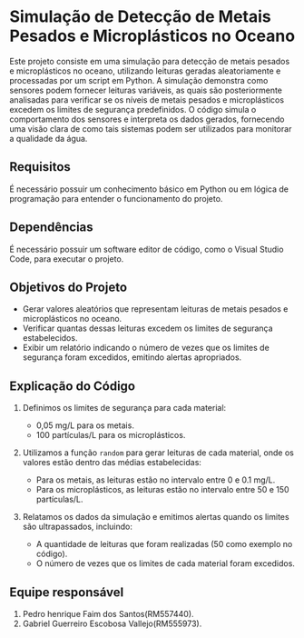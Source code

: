 # Simulação de Detecção de Metais Pesados e Microplásticos no Oceano

Este projeto consiste em uma simulação para detecção de metais pesados e microplásticos no oceano, utilizando leituras geradas aleatoriamente e processadas por um script em Python. A simulação demonstra como sensores podem fornecer leituras variáveis, as quais são posteriormente analisadas para verificar se os níveis de metais pesados e microplásticos excedem os limites de segurança predefinidos. O código simula o comportamento dos sensores e interpreta os dados gerados, fornecendo uma visão clara de como tais sistemas podem ser utilizados para monitorar a qualidade da água.

## Requisitos

É necessário possuir um conhecimento básico em Python ou em lógica de programação para entender o funcionamento do projeto.

## Dependências

É necessário possuir um software editor de código, como o Visual Studio Code, para executar o projeto.

## Objetivos do Projeto

- Gerar valores aleatórios que representam leituras de metais pesados e microplásticos no oceano.
- Verificar quantas dessas leituras excedem os limites de segurança estabelecidos.
- Exibir um relatório indicando o número de vezes que os limites de segurança foram excedidos, emitindo alertas apropriados.

## Explicação do Código

1. Definimos os limites de segurança para cada material:
   - 0,05 mg/L para os metais.
   - 100 partículas/L para os microplásticos.

2. Utilizamos a função `random` para gerar leituras de cada material, onde os valores estão dentro das médias estabelecidas:
   - Para os metais, as leituras estão no intervalo entre 0 e 0.1 mg/L.
   - Para os microplásticos, as leituras estão no intervalo entre 50 e 150 partículas/L.

3. Relatamos os dados da simulação e emitimos alertas quando os limites são ultrapassados, incluindo:
   - A quantidade de leituras que foram realizadas (50 como exemplo no código).
   - O número de vezes que os limites de cada material foram excedidos.


## Equipe responsável

1. Pedro henrique Faim dos Santos(RM557440).
2. Gabriel Guerreiro Escobosa Vallejo(RM555973).

